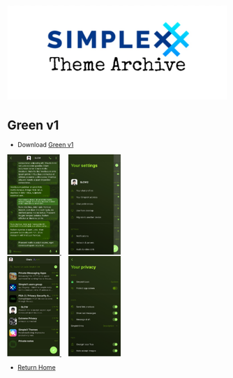 <img src="../resources/SxC_themeBanner.jpg">

# Green v1

* Download [Green v1](../themes/SxC_green-v1.theme)

<a href="../screenshots/SxC_green-v101.jpg" target="_blank">
	<img src="../screenshots/SxC_green-v101.jpg" width="120">
</a>&nbsp;&nbsp;&nbsp;
<a href="../screenshots/SxC_green-v102.jpg" target="_blank">
	<img src="../screenshots/SxC_green-v102.jpg" width="120">
</a>
<br>
<a href="../screenshots/SxC_green-v103.jpg" target="_blank">
	<img src="../screenshots/SxC_green-v103.jpg" width="120">
</a>&nbsp;&nbsp;&nbsp;
<a href="../screenshots/SxC_green-v104.jpg" target="_blank">
	<img src="../screenshots/SxC_green-v104.jpg" width="120">
</a>

* [Return Home](../)
